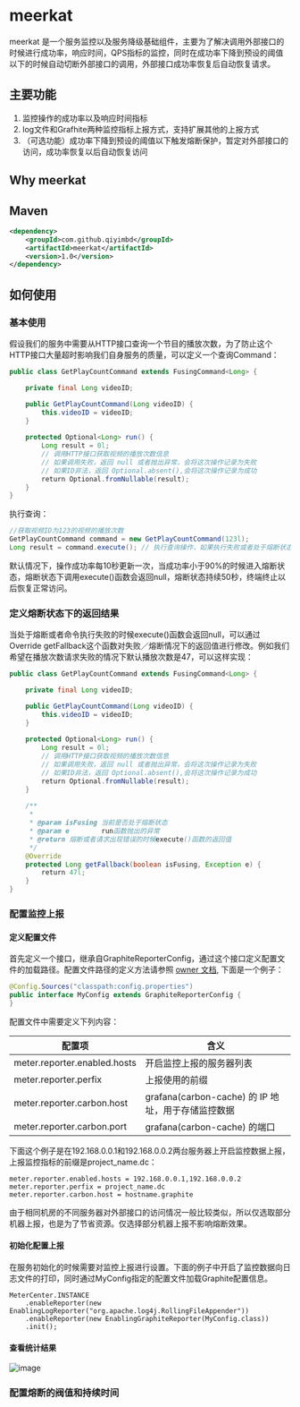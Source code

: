 # meerkat
meerkat 是一个服务监控以及服务降级基础组件，主要为了解决调用外部接口的时候进行成功率，响应时间，QPS指标的监控，同时在成功率下降到预设的阈值以下的时候自动切断外部接口的调用，外部接口成功率恢复后自动恢复请求。

## 主要功能

1. 监控操作的成功率以及响应时间指标
1. log文件和Grafhite两种监控指标上报方式，支持扩展其他的上报方式
1. （可选功能）成功率下降到预设的阈值以下触发熔断保护，暂定对外部接口的访问，成功率恢复以后自动恢复访问

## Why meerkat


## Maven 

```xml
<dependency>
    <groupId>com.github.qiyimbd</groupId>
    <artifactId>meerkat</artifactId>
    <version>1.0</version>
</dependency>
```



## 如何使用

### 基本使用

假设我们的服务中需要从HTTP接口查询一个节目的播放次数，为了防止这个HTTP接口大量超时影响我们自身服务的质量，可以定义一个查询Command：

```java
public class GetPlayCountCommand extends FusingCommand<Long> {

    private final Long videoID;

    public GetPlayCountCommand(Long videoID) {
        this.videoID = videoID;
    }
        
    protected Optional<Long> run() {
        Long result = 0l;
        // 调用HTTP接口获取视频的播放次数信息
        // 如果调用失败，返回 null 或者抛出异常，会将这次操作记录为失败
        // 如果ID非法，返回 Optional.absent(),会将这次操作记录为成功
        return Optional.fromNullable(result);
    }
}
```  

执行查询：

```java
//获取视频ID为123的视频的播放次数
GetPlayCountCommand command = new GetPlayCountCommand(123l);
Long result = command.execute(); // 执行查询操作，如果执行失败或者处于熔断状态，返回 null 
```

默认情况下，操作成功率每10秒更新一次，当成功率小于90%的时候进入熔断状态，熔断状态下调用execute()函数会返回null，熔断状态持续50秒，终端终止以后恢复正常访问。

### 定义熔断状态下的返回结果

当处于熔断或者命令执行失败的时候execute()函数会返回null，可以通过Override getFallback这个函数对失败／熔断情况下的返回值进行修改。例如我们希望在播放次数请求失败的情况下默认播放次数是47，可以这样实现：

```java
public class GetPlayCountCommand extends FusingCommand<Long> {

    private final Long videoID;

    public GetPlayCountCommand(Long videoID) {
        this.videoID = videoID;
    }
        
    protected Optional<Long> run() {
        Long result = 0l;
        // 调用HTTP接口获取视频的播放次数信息
        // 如果调用失败，返回 null 或者抛出异常，会将这次操作记录为失败
        // 如果ID非法，返回 Optional.absent(),会将这次操作记录为成功
        return Optional.fromNullable(result);
    }
    
    /**
     *
     * @param isFusing 当前是否处于熔断状态
     * @param e        run函数抛出的异常
     * @return 熔断或者请求出现错误的时候execute()函数的返回值
     */
    @Override
    protected Long getFallback(boolean isFusing, Exception e) {
        return 47l;
    }
}
```  








### 配置监控上报


#### 定义配置文件

首先定义一个接口，继承自GraphiteReporterConfig，通过这个接口定义配置文件的加载路径。配置文件路径的定义方法请参照 [owner 文档](http://owner.aeonbits.org), 下面是一个例子：


```java
@Config.Sources("classpath:config.properties")
public interface MyConfig extends GraphiteReporterConfig {
}
```


配置文件中需要定义下列内容：


配置项 | 含义
------------ | -------------
meter.reporter.enabled.hosts | 开启监控上报的服务器列表
meter.reporter.perfix | 上报使用的前缀
meter.reporter.carbon.host | grafana(carbon-cache) 的 IP 地址，用于存储监控数据
meter.reporter.carbon.port| grafana(carbon-cache) 的端口

下面这个例子是在192.168.0.0.1和192.168.0.0.2两台服务器上开启监控数据上报，上报监控指标的前缀是project_name.dc：
```
meter.reporter.enabled.hosts = 192.168.0.0.1,192.168.0.0.2
meter.reporter.perfix = project_name.dc
meter.reporter.carbon.host = hostname.graphite
```
由于相同机房的不同服务器对外部接口的访问情况一般比较类似，所以仅选取部分机器上报，也是为了节省资源。仅选择部分机器上报不影响熔断效果。


#### 初始化配置上报

在服务初始化的时候需要对监控上报进行设置。下面的例子中开启了监控数据向日志文件的打印，同时通过MyConfig指定的配置文件加载Graphite配置信息。

```
MeterCenter.INSTANCE
    .enableReporter(new EnablingLogReporter("org.apache.log4j.RollingFileAppender"))
    .enableReporter(new EnablingGraphiteReporter(MyConfig.class))
    .init();
```


#### 查看统计结果







 ![image](https://github.com/qiyimbd/meerkat/blob/master/dashboard.png)
 
 
 
### 配置熔断的阀值和持续时间
